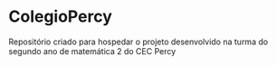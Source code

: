 # ColegioPercy
Repositório criado para hospedar o projeto desenvolvido na turma do segundo ano de matemática 2 do CEC Percy
